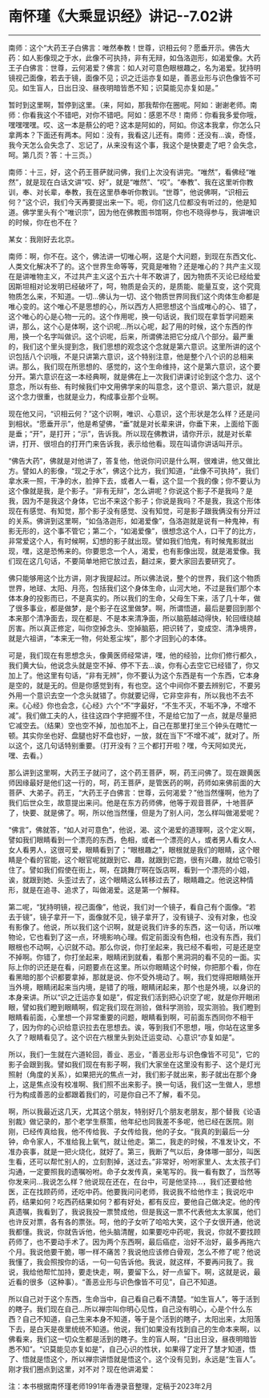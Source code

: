 # 南怀瑾《大乘显识经》讲记--7.02讲

------

南师：这个“大药王子白佛言：唯然奉教！世尊，识相云何？愿垂开示。佛告大药：如人影像现之于水，此像不可执持，非有无辩，如刍洛迦形，如渴爱像。大药王子白佛言：世尊，云何渴爱？佛言：如人对可意色眼根趣之，名为渴爱。犹持明镜视己面像，若去于镜，面像不见；识之迁运亦复如是，善恶业形与识色像皆不可见。如生盲人，日出日没、昼夜明暗皆悉不知；识莫能见亦复如是。”

暂时到这里啊，暂停到这里。（来，阿如，那我帮你在圈呢。阿如：谢谢老师。南师：你看我这个不错吧，对你不错吧。阿如：感恩不尽！南师：你看我多爱你哦，嘿嘿嘿嘿。哎、这一本是蔡公的吧？这本是阿如的，阿如。你这本我拿，你怎么只拿两本？下面还有两本。阿如：没有，我看这儿还有。南师：还没有…诶，奇怪，我今天怎么会失念了、忘记了，从来没有这个事，我这个是快要走了吧？会失念，呵。第几页？答：十三页。）

南师：十三，好，这个药王菩萨就问佛，我们上次没有讲完。“唯然”，看佛经“唯然”，就是现在白话文讲“哎、好”，就是“唯然”、“哎”。“奉教”、我在这里听你教训，奉、对长辈，奉教，我在这里恭奉听你教训。“世尊”，他说佛啊，“识相云何？”这个识，我们今天再要提出来一下。呃，你们这几位都没有听过的，他是知道。佛学里头有个“唯识宗”，因为他在佛教图书馆啊，你也不晓得参与，我讲唯识的时候，你在也不在？

某女：我刚好去北京。

南师：啊，你不在。这个，佛法讲一切唯心啊，这是个大问题，到现在东西文化、人类文化解决不了的。这个世界生命等等，究竟是唯物？还是唯心的？共产主义现在是讲唯物主义，不过共产主义这个五六十年不敢讲了，因为物质不灭论已经给爱因斯坦相对论发明已经破坏了，呵，物质是会灭的，是质能、能量互变，这个究竟物质怎么来，不知道。一切…佛认为一切、这个物质世界同我们这个肉体生命都是唯心变的。这个唯心不是思想的心，所以西方人把思想这个当成唯心的心、错了，这个唯心的心是心物一元的。这个作用呢，换一句话说，我们现在拿哲学问题来讲，那么，这个心是体啊，这个识呢…所以心呢，起了用的时候，这个东西的作用，换一个名字叫做识。这个识呢，后来，所谓佛法把它分成八个部分。最严重的，我们这个里头提到念，我们思想的观念这个念就是第六意识。这里所讲的这个识包括八个识哦，不是只讲第六意识，这个特别注意，他是整个八个识的总相来讲。那么，我们现在所思想的、感觉的，这个生命维持，这个是第六意识，这个要分开。第六意识在这一本经典啊，就是佛在上一次我们讲课讨论到这个念力、这个意念，所以有些、有时候我们中文用佛学来的叫意念，这个意识、第六意识，就是这个念力很重，也就是业力，构成事业那个业啊。

现在他又问，“识相云何？”这个识啊，唯识、心意识，这个形状是怎么样？还是问到相状。“愿垂开示”，他是希望佛，“垂”就是对长辈来讲，你垂下来，上面给下面是垂；“开”，是打开；“示”，告诉我。所以现在佛教讲，请你开示，就是对长辈讲，打开、很坦白的打开门来告诉我，表示给他看。现在叫请你讲话叫开示。

“佛告大药”，佛就是对他讲了，答复他，他说你问识是什么啊，很难讲，他又做比方。譬如人的影像，“现之于水”，佛这个比方，我们知道，“此像不可执持”，我们拿水来一照，干净的水，脸抻下去，或者人一看，这个显一个我的像；你不要认为这个像就是我，是个影子。“非有无辩”，怎么讲呢？你说这个影子不是我吗？是我，因为不是我这个身体，它出不来这个影子；你说是我吗？不是我，我这个形体现在有感觉、有知觉，那个影子没有感觉、没有知觉，可是影子跟我俩没有分开过的关系。佛讲到这里啊，“如刍洛迦形，如渴爱像”，刍洛迦就是说有一种鬼神，有影无形的，这个事不管它；第二个，“如渴爱像”，很想念这个人，口干了的比方，非常爱这个人，有时候啊，幻想的影子就出现。譬如我们怕鬼，有时候鬼影就出现，嘿，这是恐怖来的。你要思念一个人，渴爱，也有影像出现，就是渴爱像。我们现在这几句话，不要简单地把它放过去，翻过来，要大家回去要研究了。

佛只能够用这个比方讲，刚才我提起过。所以佛法说，整个的世界，我们这个物质世界，地球、太阳、月亮，包括我们这个身体生命，山河大地，不过是我们那个本体本身的投影而已，不是真实的。所以我们的生命，父母生下来，活了几十年，做了很多事业，都是做梦，是个影子在这里做梦。啊，所谓悟道，最后是要回到那个本来那个清净面去，现在都是、不是本来清净面，所以脑筋越动得快，轮回缠绕越厉害。所以真正修定，叫你空掉念头、空掉脑筋，把识转了，变成空、清净境界，就是六祖讲，“本来无一物，何处惹尘埃”，那个才回到心的本体。

可是，我们现在有思想念头，像黄医师经常讲，嘿，他的经验，比你们修行都久，我们黄大仙，他说念头就是空不掉、停不下去…诶，你有心去空它已经错了，你又加上了。他这里有句话，“非有无辨”，你不要认为这个东西是有一个东西，它本身是空的，就是无的。但是你感觉到有，有也空。这个中间你不要去辨别它，不要另外用一个意识去空一个念头就错了。你就要记得，它非空非有，所以我也不去不来。《心经》你也会念，《心经》六个“不”字最好，“不生不灭，不垢不净，不增不减”。我们做工夫的人，往往这四个字把握不住，不是给它加了一点，就是尽量把它减空去。（结果）空也空不掉，加也加不上，自己在那里打坐三个钟头在瞎忙一顿。其实你坐也好、盘腿也好不盘也好，一放，就在当下“不增不减”，就对了。所以这个，这几句话特别重要。（打开没有？三个都打开啦？嘿，今天阿如灵光，嘿、去看。）

那么讲到这里啊，大药王子就问了，这个药王菩萨，啊，药王问佛了。现在跟黄医师因缘最好是他们这一行的，呵，药王菩萨，是管医药的啊，药师如来佛前面的大菩萨、大弟子。药王，“大药王子白佛言：世尊，云何渴爱？”他当然懂啊，他为了我们后世众生，故意提出来问。他是在东方药师佛，他等于观音菩萨，十地菩萨了，快要、就是佛了。啊，所以他当然懂，但是为了别人问，怎么样叫做渴爱呢？

“佛言”，佛就答，“如人对可意色”，他说，渴、这个渴爱的道理啊，这个定义啊，譬如我们眼睛看到一个漂亮的东西，色相，或者一个漂亮的人，或者男人看女人、女人看男人，这很可爱，眼睛看到了；“眼根趣之”，眼根就是我们的眼睛，这个眼睛是个看的官能，这个眼官呢就跟到它、趣，就跟到它跑，很有兴趣，就给它吸引住了。譬如我们假使在街上，啊，在跳舞厅啊在饭店啊，看到一个漂亮的小姐，诶，就跟到她、头歪过去了，这个眼睛这么转移过去了，眼睛趣之。他说这种情形，就是在追寻、追求了，叫做渴爱。这是第一个解释。

第二呢，“犹持明镜，视己面像”，他说，我们对一个镜子，看自己有个面像。“若去于镜”，镜子拿开一下，面像就不见，镜子拿开了，没有镜子、没有对象，也没有影像了。他说，所以我们这个识啊，就是说我们许多的东西，这一句话，所以唯物论，它也看到了这一点，环境影响心理。假定前面没有色相，也没有东西，我们眼根也不动啊，心识就不动。那么你说，你打坐起来，我已经不看啦，可是还是空不掉啊。你错了，你打坐起来，眼睛闭到就看，看那个黑洞洞的看不见的一面。实际上你的识还是在看，问题要点在这里。所以你眼睛这个时候，你把那个看，你在看黑暗的那个识都要拿掉，那就是说、你不受外境动了。啊，我们觉得把眼睛张开当外境，眼睛闭起来当内境，是错了的哦，眼睛闭起来，那个也是外境，以身识的本身来讲。所以“识之迁运亦复如是”，假定我们活到把心识空了呢，就是你开眼闭眼，譬如我们瞪到眼睛啊，假定我们现在测验，做科学测验，现实测验。我们瞪到眼睛看前面，心里想一个非常重要的问题，眼睛看到啊，可前面东西同你不相干了，因为你的心识给意识拉去在思想去。诶，等到我们不思想，哦，你站在这里多久了？眼睛看见了。这个识在六根里头到处迁运变动、心意识“亦复如是”。

所以，我们一生就在六道轮回，善业、恶业，“善恶业形与识色像皆不可见”，它的影子会跟到我。譬如我们现在有影子啊，我们大家坐在这里没有影子、这个是灯光照射（角度的关系），如果把光的焦点一对，我们影子就出来，影子就出在那个身上，这是焦点没有校准啊、我们照不出来影子。换一句话，我们这一生做人，思想行为构成善恶的业都跟着我们的，可是你自己不了解，看不见。

啊，所以我最近这几天，尤其这个朋友，特别好几个朋友老朋友，那个替我《论语别裁》做记录的，那个老学生蔡策，他年纪也同我差不多呢，他已经在医院。刚刚，已经传真给我，他不传给我、子女传给我，他的子女。“我真的到最后一分钟，命令家人，不准给我上氧气，就让他走。第二，我走的时候，不准发讣文，不准办丧事，就是一把火烧化，就好了。第三，我断了气以后，身体哪一部分，叫医生看，还可以帮忙别人的，立刻割掉，送过去。”非常好，吩咐家里人、太太孩子们沟通，一定要照我的遗嘱吩咐。命子女发传真，亲笔写的。我一看有数了，当然等你发来问…我说怎么样？他说现在还在，在台中，可是他坚持…，我们还要给他医，正在找顾药师，还吃中药。他要我问问老师，我说我不给他作主；我说吃中药，结果如何？吃西药结果如何？都有好处，都有反应，要他自己做决定。他的传真遗嘱，我看到了，我说我投一票赞成他，但是我这一票不代表他太太家属，他们也许反对票，各有各的票张。呵，他的子女听了哈哈大笑，这个子女很开通，他说我都懂。我说，你就告诉他，他头脑清醒，如果要吃中药呢，我说，你就不要找顾药师了，也不要动手术了。因为两个东西啊，最后癌症，治好不治好，最多再拖六个月。我说他要干脆，哪一样不痛苦？我说他应该修白骨观，怎么不修了呢？他说我懂了，我会照按你的话，一句一句告诉他。我说，就这样，不要再问我了。我说，我给他帮忙加持，要走快走，啊，要留下么，好一点留下。啊，这就是说，最近看的很多（这种事）。“善恶业形与识色像皆不可见”，自己不知道。

所以自己对于这个东西，生命当中，自己看自己看不清楚。“如生盲人”，等于活到的瞎子。我们现在自己…所以禅宗叫你明心见性，自己没有明心，心是个什么东西？自己不知道，自己生来本身不知道，等于是个活到的瞎子，太阳出来，太阳落下去，是白天是夜里统统不知道。他说，我们如果没有找到自己的生命本来啊，以佛看来，我们这一切众生都是活到的瞎子。生的盲人啊，“日出日没，昼夜明暗皆悉不知”。“识莫能见亦复如是”，自己心识的性状，如果得了定开了慧才知道，悟了、悟就是悟这个，所以禅宗讲悟就是悟这个。这个没有见到，永远是“生盲人”。刚才我们圈点到这里，对不对？现在他讲渴爱：

注：本书根据南怀瑾老师1991年香港录音整理，定稿于2023年2月

